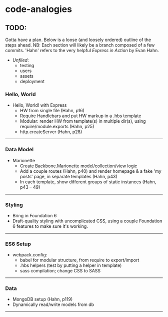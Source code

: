 # code-analogies

## TODO:
Gotta have a plan. Below is a loose (and loosely ordered) outline of the steps ahead. NB: Each section will likely be a branch composed of a few commits. 'Hahn' refers to the very helpful *Express in Action* by Evan Hahn.

- *Unfiled*:
  - testing
  - users
  - assets
  - deployment

### Hello, World
- Hello, World! with Express
  - HW from single file (Hahn, p16)
  - Require Handlebars and put HW markup in a .hbs template
  - Modular: render HW from template(s) in multiple dir(s), using require/module.exports (Hahn, p25)
  - http.createServer (Hahn, p28)

* * *

### Data Model
- Marionette
  - Create Backbone.Marionette model/collection/view logic
  - Add a couple routes (Hahn, p40) and render homepage & a fake 'my posts' page, in separate templates (Hahn, p43)
  - In each template, show different groups of static instances (Hahn, p43 – 49)

* * *

### Styling
- Bring in Foundation 6
- Draft-quality  styling with uncomplicated CSS, using a couple Foundation 6 features to make sure it's working. 

* * *

### ES6 Setup
- webpack.config:
  - babel for modular structure, from require to export/import
  - .hbs helpers (test by putting a helper in template)
  - sass compilation; change CSS to SASS

* * *

### Data
- MongoDB setup (Hahn, p119)
- Dynamically read/write models from db

* * *
